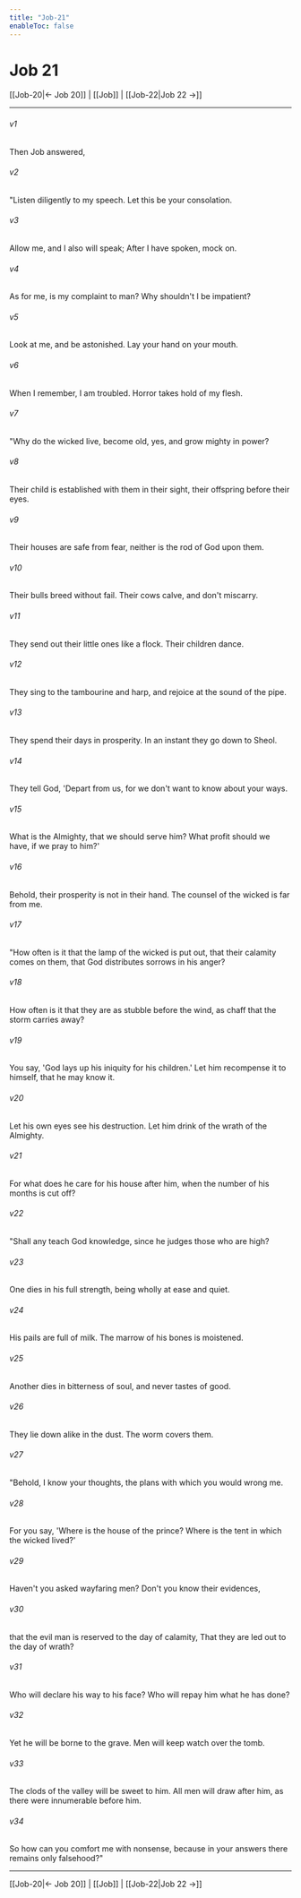 ```yaml
---
title: "Job-21"
enableToc: false
---
```

# Job 21

[[Job-20|← Job 20]] | [[Job]] | [[Job-22|Job 22 →]]
***



###### v1 
Then Job answered, 

###### v2 
"Listen diligently to my speech. Let this be your consolation. 

###### v3 
Allow me, and I also will speak; After I have spoken, mock on. 

###### v4 
As for me, is my complaint to man? Why shouldn't I be impatient? 

###### v5 
Look at me, and be astonished. Lay your hand on your mouth. 

###### v6 
When I remember, I am troubled. Horror takes hold of my flesh. 

###### v7 
"Why do the wicked live, become old, yes, and grow mighty in power? 

###### v8 
Their child is established with them in their sight, their offspring before their eyes. 

###### v9 
Their houses are safe from fear, neither is the rod of God upon them. 

###### v10 
Their bulls breed without fail. Their cows calve, and don't miscarry. 

###### v11 
They send out their little ones like a flock. Their children dance. 

###### v12 
They sing to the tambourine and harp, and rejoice at the sound of the pipe. 

###### v13 
They spend their days in prosperity. In an instant they go down to Sheol. 

###### v14 
They tell God, 'Depart from us, for we don't want to know about your ways. 

###### v15 
What is the Almighty, that we should serve him? What profit should we have, if we pray to him?' 

###### v16 
Behold, their prosperity is not in their hand. The counsel of the wicked is far from me. 

###### v17 
"How often is it that the lamp of the wicked is put out, that their calamity comes on them, that God distributes sorrows in his anger? 

###### v18 
How often is it that they are as stubble before the wind, as chaff that the storm carries away? 

###### v19 
You say, 'God lays up his iniquity for his children.' Let him recompense it to himself, that he may know it. 

###### v20 
Let his own eyes see his destruction. Let him drink of the wrath of the Almighty. 

###### v21 
For what does he care for his house after him, when the number of his months is cut off? 

###### v22 
"Shall any teach God knowledge, since he judges those who are high? 

###### v23 
One dies in his full strength, being wholly at ease and quiet. 

###### v24 
His pails are full of milk. The marrow of his bones is moistened. 

###### v25 
Another dies in bitterness of soul, and never tastes of good. 

###### v26 
They lie down alike in the dust. The worm covers them. 

###### v27 
"Behold, I know your thoughts, the plans with which you would wrong me. 

###### v28 
For you say, 'Where is the house of the prince? Where is the tent in which the wicked lived?' 

###### v29 
Haven't you asked wayfaring men? Don't you know their evidences, 

###### v30 
that the evil man is reserved to the day of calamity, That they are led out to the day of wrath? 

###### v31 
Who will declare his way to his face? Who will repay him what he has done? 

###### v32 
Yet he will be borne to the grave. Men will keep watch over the tomb. 

###### v33 
The clods of the valley will be sweet to him. All men will draw after him, as there were innumerable before him. 

###### v34 
So how can you comfort me with nonsense, because in your answers there remains only falsehood?"

***
[[Job-20|← Job 20]] | [[Job]] | [[Job-22|Job 22 →]]
